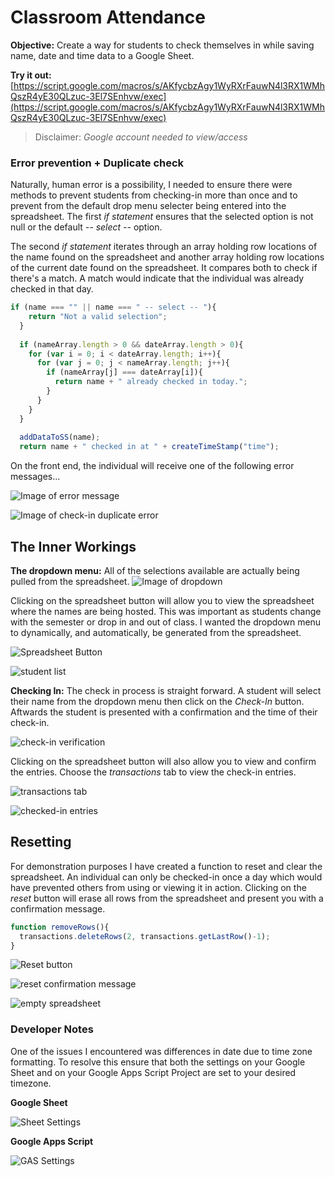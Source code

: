 # Classroom Attendance
**Objective:** Create a way for students to check themselves in while saving name, date and time data to a Google Sheet.

**Try it out:** [https://script.google.com/macros/s/AKfycbzAgy1WyRXrFauwN4l3RX1WMhQszR4yE30QLzuc-3El7SEnhvw/exec](https://script.google.com/macros/s/AKfycbzAgy1WyRXrFauwN4l3RX1WMhQszR4yE30QLzuc-3El7SEnhvw/exec)
>Disclaimer: _Google account needed to view/access_

### Error prevention + Duplicate check
Naturally, human error is a possibility, I needed to ensure there were methods to prevent students from checking-in more than once and to prevent from the default drop menu selecter being entered into the spreadsheet. The first *if statement* ensures that the selected option is not null or the default *-- select --* option.

The second *if statement* iterates through an array holding row locations of the name found on the spreadsheet and another array holding row locations of the current date found on the spreadsheet. It compares both to check if there's a match. A match would indicate that the individual was already checked in that day.

```javascript
if (name === "" || name === " -- select -- "){
    return "Not a valid selection";
  }
  
  if (nameArray.length > 0 && dateArray.length > 0){
    for (var i = 0; i < dateArray.length; i++){
      for (var j = 0; j < nameArray.length; j++){
        if (nameArray[j] === dateArray[i]){
          return name + " already checked in today.";
        }
      }
    }
  }
  
  addDataToSS(name);
  return name + " checked in at " + createTimeStamp("time");
  ```

On the front end, the individual will receive one of the following error messages...
    
![Image of error message](http://gdurl.com/cLor)

![Image of check-in duplicate error](http://gdurl.com/ombF)


## The Inner Workings

**The dropdown menu:** All of the selections available are actually being pulled from the spreadsheet. ![Image of dropdown](http://gdurl.com/tAUR)

Clicking on the spreadsheet button will allow you to view the spreadsheet where the names are being hosted. This was important as students change with the semester or drop in and out of class. I wanted the dropdown menu to dynamically, and automatically, be generated from the spreadsheet.

![Spreadsheet Button](http://gdurl.com/oz36t)

![student list](http://gdurl.com/4u6l)


**Checking In:** The check in process is straight forward. A student will select their name from the dropdown menu then click on the *Check-In* button. Aftwards the student is presented with a confirmation and the time of their check-in.

![check-in verification](http://gdurl.com/OmD7)

Clicking on the spreadsheet button will also allow you to view and confirm the entries. Choose the *transactions* tab to view the check-in entries.

![transactions tab](http://gdurl.com/yDkR)

![checked-in entries](http://gdurl.com/8ZDU)


## Resetting
For demonstration purposes I have created a function to reset and clear the spreadsheet. An individual can only be checked-in once a day which would have prevented others from using or viewing it in action. Clicking on the *reset* button will erase all rows from the spreadsheet and present you with a confirmation message.
```javascript
function removeRows(){
  transactions.deleteRows(2, transactions.getLastRow()-1);
}
```

![Reset button](http://gdurl.com/ZFRa)

![reset confirmation message](http://gdurl.com/JOMF)

![empty spreadsheet](http://gdurl.com/Ytz3z)






### Developer Notes
One of the issues I encountered was differences in date due to time zone formatting. To resolve this ensure that both the settings on your Google Sheet and on your Google Apps Script Project are set to your desired timezone.

**Google Sheet**

![Sheet Settings](http://gdurl.com/7oWj)


**Google Apps Script**

![GAS Settings](http://gdurl.com/iOVE)
